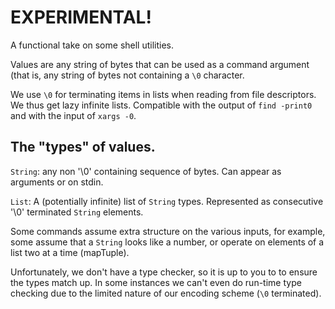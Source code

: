 # EXPERIMENTAL!

A functional take on some shell utilities.

Values are any string of bytes that can be used as a command argument (that
is, any string of bytes not containing a `\0` character.

We use `\0` for terminating items in lists when reading from file descriptors.
We thus get lazy infinite lists. Compatible with the output of `find -print0`
and with the input of `xargs -0`.


## The "types" of values.

`String`: any non '\0' containing sequence of bytes. Can appear as arguments
          or on stdin.

`List`: A (potentially infinite) list of `String` types. Represented as
        consecutive '\0' terminated `String` elements.

Some commands assume extra structure on the various inputs, for example,
some assume that a `String` looks like a number, or operate on elements
of a list two at a time (mapTuple).

Unfortunately, we don't have a type checker, so it is up to you to to ensure
the types match up. In some instances we can't even do run-time type checking
due to the limited nature of our encoding scheme (`\0` terminated).

